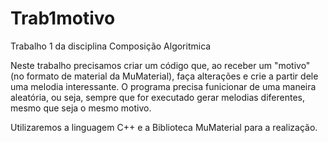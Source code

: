 # Trab1motivo
Trabalho 1 da disciplina Composição Algoritmica

Neste trabalho precisamos criar um código que, ao receber um "motivo" (no formato de material da MuMaterial),
faça alterações e crie a partir dele uma melodia interessante. O programa precisa funicionar de uma maneira aleatória, ou seja,
sempre que for executado gerar melodias diferentes, mesmo que seja o mesmo motivo.

Utilizaremos a linguagem C++ e a Biblioteca MuMaterial para a realização.
